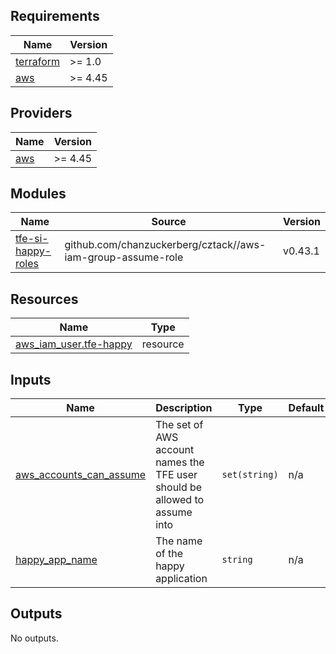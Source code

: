<!-- START -->
## Requirements

| Name | Version |
|------|---------|
| <a name="requirement_terraform"></a> [terraform](#requirement\_terraform) | >= 1.0 |
| <a name="requirement_aws"></a> [aws](#requirement\_aws) | >= 4.45 |

## Providers

| Name | Version |
|------|---------|
| <a name="provider_aws"></a> [aws](#provider\_aws) | >= 4.45 |

## Modules

| Name | Source | Version |
|------|--------|---------|
| <a name="module_tfe-si-happy-roles"></a> [tfe-si-happy-roles](#module\_tfe-si-happy-roles) | github.com/chanzuckerberg/cztack//aws-iam-group-assume-role | v0.43.1 |

## Resources

| Name | Type |
|------|------|
| [aws_iam_user.tfe-happy](https://registry.terraform.io/providers/hashicorp/aws/latest/docs/resources/iam_user) | resource |

## Inputs

| Name | Description | Type | Default | Required |
|------|-------------|------|---------|:--------:|
| <a name="input_aws_accounts_can_assume"></a> [aws\_accounts\_can\_assume](#input\_aws\_accounts\_can\_assume) | The set of AWS account names the TFE user should be allowed to assume into | `set(string)` | n/a | yes |
| <a name="input_happy_app_name"></a> [happy\_app\_name](#input\_happy\_app\_name) | The name of the happy application | `string` | n/a | yes |

## Outputs

No outputs.
<!-- END -->